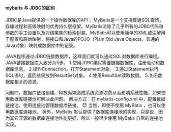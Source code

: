 

#### mybaits 与 JDBC的区别

JDBC是Java提供的一个操作数据库的API；
MyBatis是一个支持普通SQL查询，存储过程和高级映射的优秀持久层框架。MyBatis消除了几乎所有的JDBC代码和参数的手工设置以及对结果集的检索封装。MyBatis可以使用简单的XML或注解用于配置和原始映射，将接口和Java的POJO（Plain Old Java Objects，普通的Java对象）映射成数据库中的记录。

JAVA程序通过JDBC链接数据库，这样我们就可以通过SQL对数据库进行编程。
JAVA链接数据库大致分为5步。
1.使用JDBC编程需要链接数据库，注册驱动和数据库信息。
2.操作Connection，打开Statement对象。
3.通过Statement执行SQL语句，返回结果放到ResultSet对象。
4.使用ResultSet读取数据。
5.关闭数据库相关的资源。


问题四，数据库链接创建、释放频繁造成系统资源浪费从而影响系统性能，如果使用数据库链接池可解决此问题。
解决方式：在 mybatis-config.xml 中，配置数据链接池，使用连接池管理数据库链接。
😈 当然，即使不使用 MyBatis ，也可以使用数据库连接池。
另外，MyBatis 默认提供了数据库连接池的实现，只是说，因为其它开源的数据库连接池性能更好，所以一般很少使用 MyBatis 自带的连接池实现。

